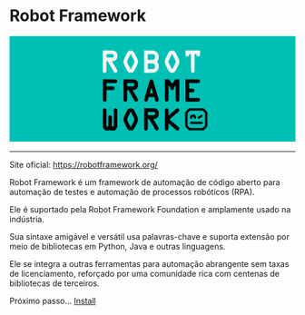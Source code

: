 # Robot Framework

<div align="center">
    <img src="./images/robot.png">
</div>

---

Site oficial: https://robotframework.org/

Robot Framework é um framework de automação de código aberto para automação de testes e automação de processos robóticos (RPA). 

Ele é suportado pela Robot Framework Foundation e amplamente usado na indústria.

Sua sintaxe amigável e versátil usa palavras-chave e suporta extensão por meio de bibliotecas em Python, Java e outras linguagens.

Ele se integra a outras ferramentas para automação abrangente sem taxas de licenciamento, reforçado por uma comunidade rica com centenas de bibliotecas de terceiros.

Próximo passo... [Install](./docs/install.md)